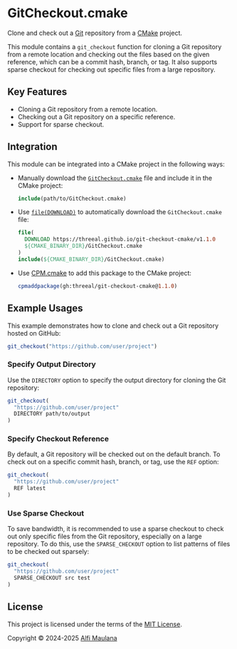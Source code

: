 # GitCheckout.cmake

Clone and check out a [Git](https://git-scm.com/) repository from a [CMake](https://cmake.org/) project.

This module contains a `git_checkout` function for cloning a Git repository from a remote location and checking out the files based on the given reference, which can be a commit hash, branch, or tag.
It also supports sparse checkout for checking out specific files from a large repository.

## Key Features

- Cloning a Git repository from a remote location.
- Checking out a Git repository on a specific reference.
- Support for sparse checkout.

## Integration

This module can be integrated into a CMake project in the following ways:

- Manually download the [`GitCheckout.cmake`](./cmake/GitCheckout.cmake) file and include it in the CMake project:
  ```cmake
  include(path/to/GitCheckout.cmake)
  ```
- Use [`file(DOWNLOAD)`](https://cmake.org/cmake/help/latest/command/file.html#download) to automatically download the `GitCheckout.cmake` file:
  ```cmake
  file(
    DOWNLOAD https://threeal.github.io/git-checkout-cmake/v1.1.0
    ${CMAKE_BINARY_DIR}/GitCheckout.cmake
  )
  include(${CMAKE_BINARY_DIR}/GitCheckout.cmake)
  ```
- Use [CPM.cmake](https://github.com/cpm-cmake/CPM.cmake) to add this package to the CMake project:
  ```cmake
  cpmaddpackage(gh:threeal/git-checkout-cmake@1.1.0)
  ```

## Example Usages

This example demonstrates how to clone and check out a Git repository hosted on GitHub:

```cmake
git_checkout("https://github.com/user/project")
```

### Specify Output Directory

Use the `DIRECTORY` option to specify the output directory for cloning the Git repository:

```cmake
git_checkout(
  "https://github.com/user/project"
  DIRECTORY path/to/output
)
```

### Specify Checkout Reference

By default, a Git repository will be checked out on the default branch. To check out on a specific commit hash, branch, or tag, use the `REF` option:

```cmake
git_checkout(
  "https://github.com/user/project"
  REF latest
)
```

### Use Sparse Checkout

To save bandwidth, it is recommended to use a sparse checkout to check out only specific files from the Git repository, especially on a large repository.
To do this, use the `SPARSE_CHECKOUT` option to list patterns of files to be checked out sparsely:

```cmake
git_checkout(
  "https://github.com/user/project"
  SPARSE_CHECKOUT src test
)
```

## License

This project is licensed under the terms of the [MIT License](./LICENSE).

Copyright © 2024-2025 [Alfi Maulana](https://github.com/threeal)
